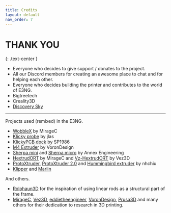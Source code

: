 ```yaml
---
title: Credits
layout: default
nav_order: 7
---
```

# THANK YOU
{: .text-center }

- Everyone who decides to give support / donates to the project.
- All our Discord members for creating an awesome place to chat and for helping each other.
- Everyone who decides building the printer and contributes to the world of E3NG.
- Bigtreetech
- Creality3D
- [Discovery Sky]

---
Projects used (remixed) in the E3NG.
- [WobbleX] by MirageC
- [Klicky probe] by jlas
- [KlickyPCB dock] by SP1986
- [M4 Extruder] by VoronDesign
- [Sherpa mini] and [Sherpa micro] by Annex Engineering
- [HextrudORT] by MirageC and [Vz-HextrudORT] by Vez3D
- [ProtoXtruder], [ProtoXtruder 2.0] and [Hummingbird extruder] by nhchiu
- [Klipper] and [Marlin]

And others.
- [Rolohaun3D] for the inspiration of using linear rods as a structural part of the frame.
- [MirageC], [Vez3D], [eddietheengineer], [VoronDesign], [Prusa3D] and many others for their dedication to research in 3D printing.

[Discovery Sky]: https://github.com/markniu
[WobbleX]: https://github.com/MirageC79/Interfaces-for-WobbleX-integration
[Klicky probe]: https://github.com/jlas1/Klicky-Probe
[KlickyPCB dock]: https://www.teamfdm.com/files/file/729-pcb_klicky_mount/
[M4 Extruder]: https://github.com/VoronDesign/Mobius-Extruder
[Sherpa mini]: https://github.com/Annex-Engineering/Sherpa_Mini-Extruder/
[Sherpa micro]: https://github.com/Annex-Engineering/Sherpa_Micro-Extruder
[HextrudORT]: https://github.com/MirageC79/HextrudORT
[Vz-HextrudORT]: https://github.com/VzBoT3D/Vz-HextrudORT
[ProtoXtruder]: https://www.printables.com/cs/model/436425-protoxtruder
[ProtoXtruder 2.0]: https://www.printables.com/cs/model/822947-protoxtruder-20
[Hummingbird extruder]: https://www.printables.com/cs/model/367706-hummingbird-extruder
[Klipper]: https://www.klipper3d.org/
[Marlin]: https://marlinfw.org/
[Rolohaun3D]: https://github.com/rolohaun/Rook-180

[MirageC]: https://www.youtube.com/@MirageC
[Vez3D]: https://www.youtube.com/@Vez3D
[eddietheengineer]: https://www.youtube.com/@eddietheengineer
[VoronDesign]: https://github.com/VoronDesign
[Prusa3D]: https://github.com/prusa3d

